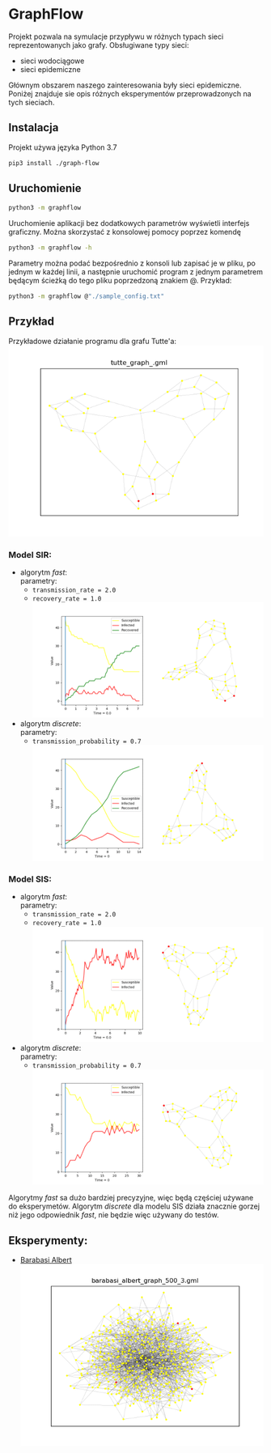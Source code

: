 # GraphFlow
Projekt pozwala na symulacje przypływu w różnych typach sieci reprezentowanych jako grafy.
Obsługiwane typy sieci:
- sieci wodociągowe
- sieci epidemiczne

Głównym obszarem naszego zainteresowania były sieci epidemiczne. Poniżej znajduje sie opis różnych eksperymentów
 przeprowadzonych na tych sieciach.
 
## Instalacja
Projekt używa języka Python 3.7

```bash
pip3 install ./graph-flow
```


## Uruchomienie

```bash
python3 -m graphflow
```

Uruchomienie aplikacji bez dodatkowych parametrów wyświetli interfejs graficzny.
Można skorzystać z konsolowej pomocy poprzez komendę
```bash
python3 -m graphflow -h
```

Parametry można podać bezpośrednio z konsoli lub zapisać je w pliku, po jednym w każdej linii,
a następnie uruchomić program z jednym parametrem będącym ścieżką do tego pliku poprzedzoną znakiem @.
Przykład:
```bash
python3 -m graphflow @"./sample_config.txt"
```

## Przykład
Przykładowe działanie programu dla grafu Tutte'a:
![tutte](resources/tutte_graph/tutte_graph_.png)

### Model SIR:
- algorytm _fast_:  
    parametry:
    - `transmission_rate = 2.0`
    - `recovery_rate = 1.0`
![tutte_sir_fast](resources/tutte_graph/sir_fast.gif)
- algorytm _discrete_:  
    parametry:
    - `transmission_probability = 0.7`
![tutte_sis_discrete](resources/tutte_graph/sir_discrete.gif)
### Model SIS:
- algorytm _fast_:  
    parametry:
    - `transmission_rate = 2.0`
    - `recovery_rate = 1.0`
![tutte_sis_fast](resources/tutte_graph/sis_fast.gif)
- algorytm _discrete_:  
    parametry:
    - `transmission_probability = 0.7`
![tutte_sis_discrete](resources/tutte_graph/sis_discrete.gif)

Algorytmy _fast_ sa dużo bardziej precyzyjne, więc będą częściej używane do eksperymetów. Algorytm _discrete_ dla 
 modelu SIS działa znacznie gorzej niż jego odpowiednik _fast_, nie będzie więc używany do testów.
 
## Eksperymenty:
- [Barabasi Albert](resources/barabasi_albert_graph/experiment.md)  
![barabasi_albert](resources/barabasi_albert_graph/barabasi_albert_graph_500_3.png)